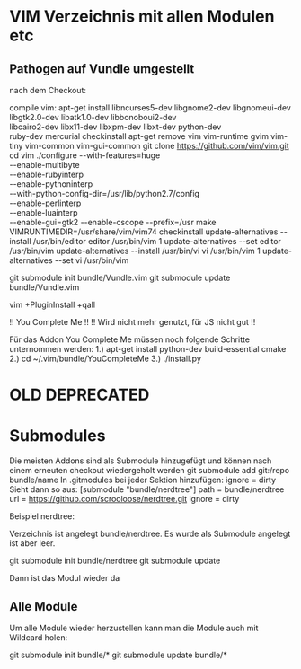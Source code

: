 # VIM Verzeichnis mit allen Modulen etc

## Pathogen auf Vundle umgestellt

nach dem Checkout:

compile vim:
apt-get install libncurses5-dev libgnome2-dev libgnomeui-dev \
    libgtk2.0-dev libatk1.0-dev libbonoboui2-dev \
    libcairo2-dev libx11-dev libxpm-dev libxt-dev python-dev \
    ruby-dev mercurial checkinstall
apt-get remove vim vim-runtime gvim vim-tiny vim-common vim-gui-common
git clone https://github.com/vim/vim.git
cd vim
./configure --with-features=huge \
  --enable-multibyte \
  --enable-rubyinterp \
  --enable-pythoninterp \
  --with-python-config-dir=/usr/lib/python2.7/config \
  --enable-perlinterp \
  --enable-luainterp \
  --enable-gui=gtk2 --enable-cscope --prefix=/usr
make VIMRUNTIMEDIR=/usr/share/vim/vim74
checkinstall
update-alternatives --install /usr/bin/editor editor /usr/bin/vim 1
update-alternatives --set editor /usr/bin/vim
update-alternatives --install /usr/bin/vi vi /usr/bin/vim 1
update-alternatives --set vi /usr/bin/vim

git submodule init bundle/Vundle.vim
git submodule update bundle/Vundle.vim

vim +PluginInstall +qall

!! You Complete Me !!
!! Wird nicht mehr genutzt, für JS nicht gut !!

Für das Addon You Complete Me müssen noch folgende Schritte unternommen werden:
1.) apt-get install python-dev build-essential cmake
2.) cd ~/.vim/bundle/YouCompleteMe
3.) ./install.py

# OLD DEPRECATED

# Submodules

Die meisten Addons sind als Submodule hinzugefügt und können nach einem erneuten checkout wiedergeholt werden
git submodule add git:/repo bundle/name
In .gitmodules bei jeder Sektion hinzufügen: ignore = dirty
Sieht dann so aus: 
[submodule "bundle/nerdtree"]
	path = bundle/nerdtree
	url = https://github.com/scrooloose/nerdtree.git
	ignore = dirty


Beispiel nerdtree:

Verzeichnis ist angelegt bundle/nerdtree. Es wurde als Submodule angelegt ist aber leer.

git submodule init bundle/nerdtree
git submodule update

Dann ist das Modul wieder da


## Alle Module
Um alle Module wieder herzustellen kann man die Module auch mit Wildcard holen:

git submodule init bundle/*
git submodule update bundle/*
